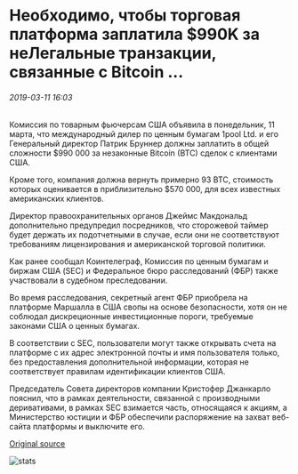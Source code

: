 # Необходимо, чтобы торговая платформа заплатила $990K за неЛегальные транзакции, связанные с Bitcoin ...

###### 2019-03-11 16:03

Комиссия по товарным фьючерсам США объявила в понедельник, 11 марта, что международный дилер по ценным бумагам 1pool Ltd. и его Генеральный директор Патрик Бруннер должны заплатить в общей сложности $990 000 за незаконные Bitcoin (BTC) сделок с клиентами США.

Кроме того, компания должна вернуть примерно 93 BTC, стоимость которых оценивается в приблизительно $570 000, для всех известных американских клиентов.

Директор правоохранительных органов Джеймс Макдональд дополнительно предупредил посредников, что сторожевой таймер будет держать их подотчетными в случае, если они не соответствуют требованиям лицензирования и американской торговой политики.

Как ранее сообщал Коинтелеграф, Комиссия по ценным бумагам и биржам США (SEC) и Федеральное бюро расследований (ФБР) также участвовали в судебном преследовании.

Во время расследования, секретный агент ФБР приобрела на платформе Маршалла в США свопы на основе безопасности, хотя он не соблюдал дискреционные инвестиционные пороги, требуемые законами США о ценных бумагах.

В соответствии с SEC, пользователи могут также открывать счета на платформе с их адрес электронной почты и имя пользователя только, без предоставления дополнительной информации, которая не соответствует правилам идентификации клиентов США.

Председатель Совета директоров компании Кристофер Джанкарло пояснил, что в рамках деятельности, связанной с производными деривативами, в рамках SEC взимается часть, относящаяся к акциям, а Министерство юстиции и ФБР обеспечили распоряжение на захват веб-сайта платформы и выключите его.

[Original source](https://cointelegraph.com/news/cftc-requires-trading-platform-to-pay-990k-for-illegal-bitcoin-related-transactions)

![stats](https://c.statcounter.com/11760860/0/a89fa40b/1/ "stats")
